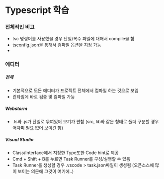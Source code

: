 # Typescript 학습

### 전체적인 비고
- tsc 명령어를 사용했을 경우 단일/복수 파일에 대해서 compile을 함
- tsconfig.json을 통해서 컴파일 옵션을 지정 가능
-


### 에디터

##### 전체
* 기본적으로 모든 에디터가 프로젝트 전체에서 컴파일 하는 것으로 보임
* 런타임에 바로 검증 및 컴파일 가능

##### Webstorm
* .ts와 .js가 단일로 묶여있어 보기가 편함 (src, lib와 같은 형태로 폴더 구분할 경우 어차피 필요 없어 보이긴 함)

##### Visual Studio
* Class/Interface에서 지정한 Type또한 Code hint로 제공
* Cmd + Shift + B를 누르면 Task Runner를 구성/실행할 수 있음
* Task Runner를 생성할 경우 .vscode > task.json파일이 생성됨 (오픈소스에 많이 보이는 의문에 그것이 여기에..)
